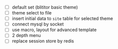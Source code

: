 - [ ] default set (blititor basic theme)
- [ ] theme select to file
- [ ] insert initial data to `site` table for selected theme
- [ ] connect mysql by socket
- [ ] use macro, layout for advanced template
- [ ] 2 depth menu
- [ ] replace session store by redis